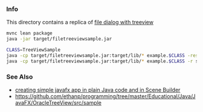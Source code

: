 ### Info
This directory contains a replica of [file dialog with treeview](https://github.com/tomoTaka01/FileTreeViewSample)

```sh
mvnc lean package
java -jar target/filetreeviewsample.jar
```
```sh
CLASS=TreeViewSample
java -cp target/filetreeviewsample.jar:target/lib/* example.$CLASS -resource sample:web:server1,sample:web:server2,sample:web:server3
java -cp target/filetreeviewsample.jar:target/lib/* example.$CLASS -r sample:web:server1,sample:web:server2,sample:web:server3,sample:db:server1,sample:db:server2,sample:app:server1,sample:app:server2,sample:app:server3,sample:app:server4
```
### See Also

 * [creating simple javafx app in plain Java code and in Scene Builder](https://sites.google.com/a/athaydes.com/renato-athaydes/posts/usingautomatontotestajavafx8app)
 * https://github.com/ethanp/programming/tree/master/Educational/Java/JavaFX/OracleTreeView/src/sample
